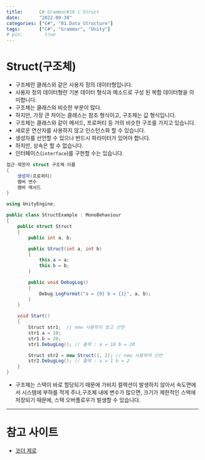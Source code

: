 ```yaml
---
title:      C# Grammar#10 | Struct
date:       "2022-09-30"
categories: ["C#", "01.Data Structure"]
tags:       ["C#", "Grammar", "Unity"]
# pin:        true
---
```


# Struct(구조체)
- 구조체란 클래스와 같은 사용자 정의 데이터형입니다.
- 사용자 정의 데이터형란 기본 데이터 형식과 메소드로 구성 된 복합 데이터형을 의미합니다.
- 구조체는 클래스와 비슷한 부분이 많다.
- 하지만, 가장 큰 차이는 클래스는 참조 형식이고, 구조체는 값 형식입니다.
- 구조체는 클래스와 같이 메서드, 프로퍼티 등 거의 비슷한 구조를 가지고 있습니다.
- 새로운 연산자를 사용하지 않고 인스턴스화 할 수 있습니다.
- 생성자를 선언할 수 있으나 반드시 파라미터가 있어야 합니다.
- 하지만, 상속은 할 수 없습니다.
- 인터페이스(```interface```)를 구현할 수는 있습니다.
```c#
접근-제한자 struct 구조체-이름
{
    생성자(프로퍼티)
    멤버 변수
    맴버 메서드
}
```
```c#
using UnityEngine; 

public class StructExample : MonoBehaviour 
{ 
    public struct Struct 
    { 
        public int a, b; 

        public Struct(int a, int b) 
        { 
            this.a = a; 
            this.b = b; 
        } 

        public void DebugLog() 
        { 
            Debug.LogFormat("a = {0} b = {1}", a, b); 
        } 
    } 

    void Start() 
    { 
        Struct str1;  // new 사용하지 않고 선언 
        str1.a = 10; 
        str1.b = 20; 
        str1.DebugLog(); // 출력 : a = 10 b = 20  

        Struct str2 = new Struct(1, 2); // new 사용하여 선언 
        str2.DebugLog(); // 출력 : a = 1 b = 2  
    } 
}
```
- 구조체는 스택이 바로 할당되기 때문에 가비지 컬렉션이 발생하지 않아서 속도면에서 시스템에 부하를 적게 주나,구조체 내에 변수가 많으면, 크기가 제한적인 스택에 저장되기 때문에, 스택 오버플로우가 발생할 수 있습니다.

---

# 참고 사이트
- [코더 제로](https://coderzero.tistory.com/entry/%EC%9C%A0%EB%8B%88%ED%8B%B0-C-%EA%B0%95%EC%A2%8C-14-%EA%B5%AC%EC%A1%B0%EC%B2%B4Struct)